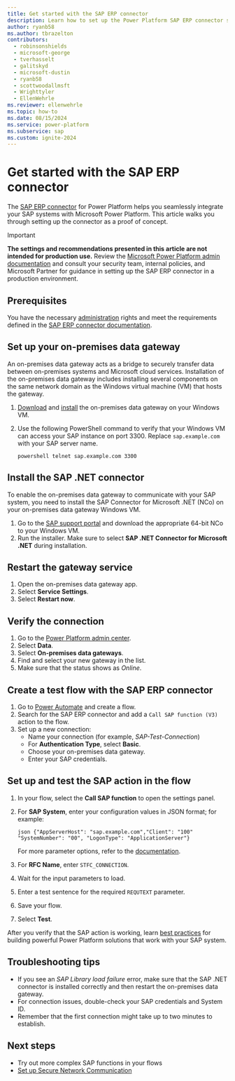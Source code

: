```yaml
---
title: Get started with the SAP ERP connector
description: Learn how to set up the Power Platform SAP ERP connector so that you can start creating automated solutions that work with your SAP environment.
author: ryanb58
ms.author: tbrazelton
contributors:
  - robinsonshields
  - microsoft-george
  - tverhasselt
  - galitskyd
  - microsoft-dustin
  - ryanb58
  - scottwoodallmsft
  - Wrighttyler
  - EllenWehrle
ms.reviewer: ellenwehrle
ms.topic: how-to
ms.date: 08/15/2024
ms.service: power-platform
ms.subservice: sap
ms.custom: ignite-2024
---
```


# Get started with the SAP ERP connector

The [SAP ERP connector](/connectors/saperp) for Power Platform helps you seamlessly integrate your SAP systems with Microsoft Power Platform. This article walks you through setting up the connector as a proof of concept.

> [!IMPORTANT]
> **The settings and recommendations presented in this article are not intended for production use.** Review the [Microsoft Power Platform admin documentation](/power-platform/admin/) and consult your security team, internal policies, and Microsoft Partner for guidance in setting up the SAP ERP connector in a production environment.

## Prerequisites

You have the necessary [administration](/power-platform/admin/admin-documentation) rights and meet the requirements defined in the [SAP ERP connector documentation](/connectors/saperp/#pre-requisites).

## Set up your on-premises data gateway

An on-premises data gateway acts as a bridge to securely transfer data between on-premises systems and Microsoft cloud services. Installation of the on-premises data gateway includes installing several components on the same network domain as the Windows virtual machine (VM) that hosts the gateway.

1. [Download](https://aka.ms/opdg) and [install](/data-integration/gateway/service-gateway-install#download-and-install-a-standard-gateway) the on-premises data gateway on your Windows VM.

1. Use the following PowerShell command to verify that your Windows VM can access your SAP instance on port 3300. Replace `sap.example.com` with your SAP server name.

    ``` powershell telnet sap.example.com 3300 ```

## Install the SAP .NET connector

To enable the on-premises data gateway to communicate with your SAP system, you need to install the SAP Connector for Microsoft .NET (NCo) on your on-premises data gateway Windows VM.

1. Go to the [SAP support portal](https://support.sap.com/en/product/connectors/msnet.html) and download the appropriate 64-bit NCo to your Windows VM.
1. Run the installer. Make sure to select **SAP .NET Connector for Microsoft .NET** during installation.

## Restart the gateway service

1. Open the on-premises data gateway app.
1. Select **Service Settings**.
1. Select **Restart now**.

## Verify the connection

1. Go to the [Power Platform admin center](https://admin.powerplatform.microsoft.com/home).
1. Select **Data**.
1. Select **On-premises data gateways**.
1. Find and select your new gateway in the list.
1. Make sure that the status shows as *Online*.

## Create a test flow with the SAP ERP connector

1. Go to [Power Automate](https://make.preview.powerautomate.com) and create a flow.
1. Search for the SAP ERP connector and add a `Call SAP function (V3)` action to the flow.
1. Set up a new connection:
   - Name your connection (for example, *SAP-Test-Connection*)
   - For **Authentication Type**, select **Basic**.
   - Choose your on-premises data gateway.
   - Enter your SAP credentials.

## Set up and test the SAP action in the flow

1. In your flow, select the **Call SAP function** to open the settings panel.
1. For **SAP System**, enter your configuration values in JSON format; for example:

   ``` json {"AppServerHost": "sap.example.com","Client": "100" "SystemNumber": "00", "LogonType": "ApplicationServer"} ```

   For more parameter options, refer to the [documentation](/connectors/saperp/#call-sap-function-(v3)-(preview)).

1. For **RFC Name**, enter `STFC_CONNECTION`.
1. Wait for the input parameters to load.
1. Enter a test sentence for the required `REQUTEXT` parameter.
1. Save your flow.
1. Select **Test**.

After you verify that the SAP action is working, learn [best practices](/power-platform/well-architected/) for building powerful Power Platform solutions that work with your SAP system.

## Troubleshooting tips

- If you see an *SAP Library load failure* error, make sure that the SAP .NET connector is installed correctly and then restart the on-premises data gateway.
- For connection issues, double-check your SAP credentials and System ID.
- Remember that the first connection might take up to two minutes to establish.

## Next steps

- Try out more complex SAP functions in your flows
- [Set up Secure Network Communication](/connect/secure-network-communications.md)
